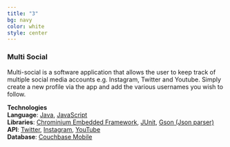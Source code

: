 ```yaml
---
title: "3"
bg: navy
color: white
style: center
---
```

### **Multi Social**
Multi-social is a software application that allows the user to keep track of multiple social media accounts e.g. Instagram, Twitter and Youtube.
Simply create a new profile via the app and add the various usernames you wish to follow.    
  
**Technologies**     
**Language**: [Java](https://www.oracle.com/java/index.html), [JavaScript](https://www.javascript.com)    
**Libraries**: [Chrominium Embedded Framework](https://en.wikipedia.org/wiki/Chromium_Embedded_Framework), [JUnit](http://junit.org/junit4/), [Gson (Json parser)](https://github.com/google/gson)   
**API**: [Twitter](https://dev.twitter.com/docs), [Instagram](https://www.instagram.com/developer/), [YouTube](https://developers.google.com/youtube/documentation/)    
**Database**: [Couchbase Mobile](http://www.couchbase.com)
